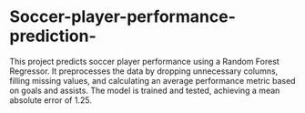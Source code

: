 # Soccer-player-performance-prediction-
This project predicts soccer player performance using a Random Forest Regressor. It preprocesses the data by dropping unnecessary columns, filling missing values, and calculating an average performance metric based on goals and assists. The model is trained and tested, achieving a mean absolute error of 1.25.
